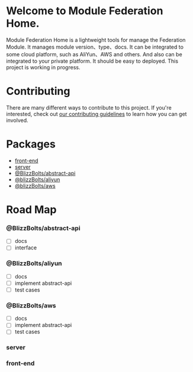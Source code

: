 # Welcome to Module Federation Home.
Module Federation Home is a lightweight tools for manage the Federation Module. It manages module version、type、docs. It can be integrated to some cloud platform, such as AliYun、AWS and others. And also can be integrated to your private platform. It should be easy to deployed. This project is working in progress.

# Contributing
There are many different ways to contribute to this project. If you're interested, check out [our contributing guidelines](/CONTRIBUTING.md) to learn how you can get involved.

# Packages
- [front-end](/packages/front-end/README.md)
- [server](/packages/server/README.md)
- [@BlizzBolts/abstract-api](/packages/abstract-api/README.md)
- [@blizzBolts/aliyun](/packages//aliyun/README.md)
- [@blizzBolts/aws](/packages/aws/README.md)

# Road Map
### @BlizzBolts/abstract-api
- [ ] docs
- [ ] interface
### @BlizzBolts/aliyun
- [ ] docs
- [ ] implement abstract-api
- [ ] test cases
### @BlizzBolts/aws
- [ ] docs
- [ ] implement abstract-api
- [ ] test cases
### server
### front-end


